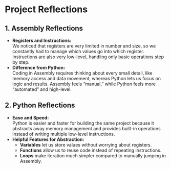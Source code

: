 # Project Reflections

## 1. Assembly Reflections
- **Registers and Instructions:**  
  We noticed that registers are very limited in number and size, so we constantly had to manage which values go into which register. Instructions are also very low-level, handling only basic operations step by step.  
- **Difference from Python:**  
  Coding in Assembly requires thinking about every small detail, like memory access and data movement, whereas Python lets us focus on logic and results. Assembly feels “manual,” while Python feels more “automated” and high-level.

## 2. Python Reflections
- **Ease and Speed:**  
  Python is easier and faster for building the same project because it abstracts away memory management and provides built-in operations instead of writing multiple low-level instructions.  
- **Helpful Features for Abstraction:**  
  - **Variables** let us store values without worrying about registers.  
  - **Functions** allow us to reuse code instead of repeating instructions.  
  - **Loops** make iteration much simpler compared to manually jumping in Assembly.  
